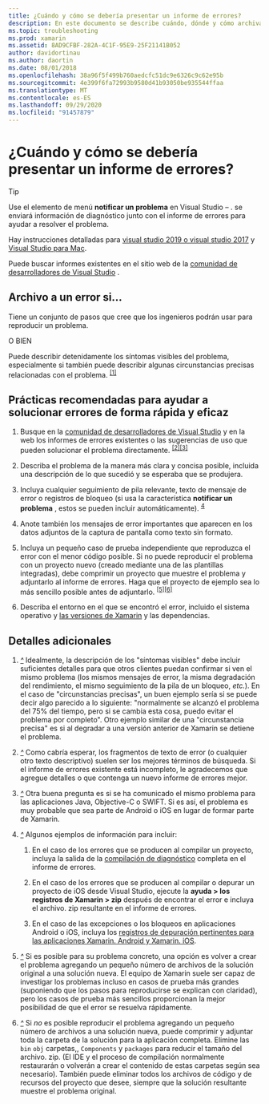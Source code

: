 ```yaml
---
title: ¿Cuándo y cómo se debería presentar un informe de errores?
description: En este documento se describe cuándo, dónde y cómo archivar un informe de errores. También proporciona procedimientos recomendados de informes de errores que permiten a los ingenieros diagnosticar mejor el problema.
ms.topic: troubleshooting
ms.prod: xamarin
ms.assetid: 8AD9CFBF-282A-4C1F-95E9-25F21141B052
author: davidortinau
ms.author: daortin
ms.date: 08/01/2018
ms.openlocfilehash: 38a96f5f499b760aedcfc51dc9e6326c9c62e95b
ms.sourcegitcommit: 4e399f6fa72993b9580d41b93050be935544ffaa
ms.translationtype: MT
ms.contentlocale: es-ES
ms.lasthandoff: 09/29/2020
ms.locfileid: "91457879"
---
```

# <a name="when-and-how-should-i-file-a-bug-report"></a>¿Cuándo y cómo se debería presentar un informe de errores?

> [!TIP]
> Use el elemento de menú **notificar un problema** en Visual Studio &ndash; . se enviará información de diagnóstico junto con el informe de errores para ayudar a resolver el problema.
>
> Hay instrucciones detalladas para [visual studio 2019 o visual studio 2017](/visualstudio/ide/how-to-report-a-problem-with-visual-studio) y [Visual Studio para Mac](/visualstudio/mac/report-a-problem).
>
> Puede buscar informes existentes en el sitio web de la [comunidad de desarrolladores de Visual Studio](https://developercommunity.visualstudio.com/) .

## <a name="file-a-bug-if"></a>Archivo a un error si...

Tiene un conjunto de pasos que cree que los ingenieros podrán usar para reproducir un problema.

O BIEN

Puede describir detenidamente los síntomas visibles del problema, especialmente si también puede describir algunas circunstancias precisas relacionadas con el problema. <sup> [[1]](#note-1)</sup>

## <a name="best-practices-to-help-address-bugs-quickly-and-efficiently"></a>Prácticas recomendadas para ayudar a solucionar errores de forma rápida y eficaz

1. <a name="ref-1"></a>Busque en la [comunidad de desarrolladores de Visual Studio](https://developercommunity.visualstudio.com/) y en la web los informes de errores existentes o las sugerencias de uso que pueden solucionar el problema directamente. <sup>[[2]](#note-2)</sup><sup>[[3]](#note-3)</sup>

1. <a name="ref-2"></a>Describa el problema de la manera más clara y concisa posible, incluida una descripción de lo que sucedió y se esperaba que se produjera.

1. <a name="ref-3"></a>Incluya cualquier seguimiento de pila relevante, texto de mensaje de error o registros de bloqueo (si usa la característica **notificar un problema** , estos se pueden incluir automáticamente). <sup>[4](#note-4)</sup>

1. <a name="ref-4"></a>Anote también los mensajes de error importantes que aparecen en los datos adjuntos de la captura de pantalla como texto sin formato.

1. <a name="ref-5"></a>Incluya un pequeño caso de prueba independiente que reproduzca el error con el menor código posible.  Si no puede reproducir el problema con un proyecto nuevo (creado mediante una de las plantillas integradas), debe comprimir un proyecto que muestre el problema y adjuntarlo al informe de errores.  Haga que el proyecto de ejemplo sea lo más sencillo posible antes de adjuntarlo. <sup>[[5]](#note-5)</sup><sup>[[6]](#note-6)</sup>

1. <a name="ref-6"></a>Describa el entorno en el que se encontró el error, incluido el sistema operativo y [las versiones de Xamarin](~/cross-platform/troubleshooting/questions/version-logs.md) y las dependencias.

## <a name="additional-details"></a>Detalles adicionales

1. <a name="note-1"></a>[*^*](#ref-1) Idealmente, la descripción de los "síntomas visibles" debe incluir suficientes detalles para que otros clientes puedan confirmar si ven el mismo problema (los mismos mensajes de error, la misma degradación del rendimiento, el mismo seguimiento de la pila de un bloqueo, _etc._). En el caso de "circunstancias precisas", un buen ejemplo sería si se puede decir algo parecido a lo siguiente: "normalmente se alcanzó el problema del 75% del tiempo, pero si se cambia esta cosa, puedo evitar el problema por completo". Otro ejemplo similar de una "circunstancia precisa" es si al degradar a una versión anterior de Xamarin se detiene el problema.

1. <a name="note-2"></a>[*^*](#ref-2) Como cabría esperar, los fragmentos de texto de error (o cualquier otro texto descriptivo) suelen ser los mejores términos de búsqueda. Si el informe de errores existente está incompleto, le agradecemos que agregue detalles o que contenga un nuevo informe de errores mejor.

1. <a name="note-3"></a>[*^*](#ref-3) Otra buena pregunta es si se ha comunicado el mismo problema para las aplicaciones Java, Objective-C o SWIFT. Si es así, el problema es muy probable que sea parte de Android o iOS en lugar de formar parte de Xamarin.

1. <a name="note-4"></a>[*^*](#ref-4) Algunos ejemplos de información para incluir:

    1. En el caso de los errores que se producen al compilar un proyecto, incluya la salida de la [compilación de diagnóstico](~/android/troubleshooting/troubleshooting.md#Diagnostic_MSBuild_Output) completa en el informe de errores.

    1. En el caso de los errores que se producen al compilar o depurar un proyecto de iOS desde Visual Studio, ejecute la **ayuda > los registros de Xamarin > zip** después de encontrar el error e incluya el archivo. zip resultante en el informe de errores.

    1. En el caso de las excepciones o los bloqueos en aplicaciones Android o iOS, incluya los [registros de depuración pertinentes para las aplicaciones Xamarin. Android y Xamarin. iOS](~/cross-platform/troubleshooting/questions/version-logs.md#debug-logs-for-xamarin-apps).

1. <a name="note-5"></a>[*^*](#ref-5) Si es posible para su problema concreto, una opción es volver a crear el problema agregando un pequeño número de archivos de la solución original a una solución nueva. El equipo de Xamarin suele ser capaz de investigar los problemas incluso en casos de prueba más grandes (suponiendo que los pasos para reproducirse se explican con claridad), pero los casos de prueba más sencillos proporcionan la mejor posibilidad de que el error se resuelva rápidamente.

1. <a name="note-6"></a>[*^*](#ref-6) Si _no_ es posible reproducir el problema agregando un pequeño número de archivos a una solución nueva, puede comprimir y adjuntar toda la carpeta de la solución para la aplicación completa. Elimine las `bin` `obj` carpetas,, `Components` y `packages` para reducir el tamaño del archivo. zip. (El IDE y el proceso de compilación normalmente restaurarán o volverán a crear el contenido de estas carpetas según sea necesario). También puede eliminar todos los archivos de código y de recursos del proyecto que desee, siempre que la solución resultante muestre el problema original.